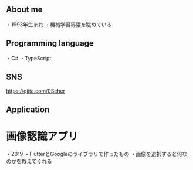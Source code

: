 ## About me
・1993年生まれ
・機械学習界隈を眺めている

## Programming language
・C#
・TypeScript

## SNS
https://qiita.com/0Scher

## Application
# 画像認識アプリ
・2019
・FlutterとGoogleのライブラリで作ったもの
・画像を選択すると何なのかを教えてくれる
